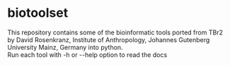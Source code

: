 # biotoolset
This repository contains some of the bioinformatic tools ported from TBr2 by David Rosenkranz, Institute of Anthropology, Johannes Gutenberg University Mainz, Germany into python.
</br>Run each tool with -h or --help option to read the docs